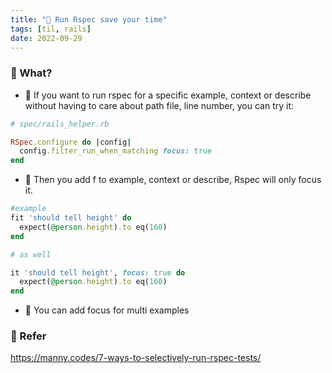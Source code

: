 ```yaml
---
title: "🌱 Run Rspec save your time"
tags: [til, rails]
date: 2022-09-29
---
```


### 🌿 What?
- 🌱 If you want to run rspec for a specific example, context or describe without having to care about path file, line number, you can try it:

```ruby
# spec/rails_helper.rb

RSpec.configure do |config|
  config.filter_run_when_matching focus: true
end
```
- 🌱 Then you add f to example, context or describe, Rspec will only focus it.

```ruby
#example
fit 'should tell height' do
  expect(@person.height).to eq(160)
end

# as well

it 'should tell height', focus: true do
  expect(@person.height).to eq(160)
end
```

- 🌱 You can add focus for multi examples

### 🌿 Refer
https://manny.codes/7-ways-to-selectively-run-rspec-tests/